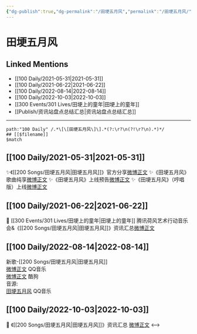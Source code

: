 ```yaml
---
{"dg-publish":true,"dg-permalink":"/田埂五月风","permalink":"/田埂五月风/","created":"2022-12-07T16:01:17.000+08:00","updated":"2023-04-10T15:51:24.000+08:00"}
---
```


# 田埂五月风

## Linked Mentions
- [[100 Daily/2021-05-31\|2021-05-31]]
- [[100 Daily/2021-06-22\|2021-06-22]]
- [[100 Daily/2022-08-14\|2022-08-14]]
- [[100 Daily/2022-10-03\|2022-10-03]]
- [[300 Events/301 Lives/田埂上的童年\|田埂上的童年]]
- [[Publish/资讯站盘点总结汇总\|资讯站盘点总结汇总]]


---

```expander
path:"100 Daily" /.*\[\[田埂五月风\]\].*(?:\r?\n(?!\r?\n).*)*/
## [[$filename]]
$match
```
## [[100 Daily/2021-05-31\|2021-05-31]]
✨《[[200 Songs/田埂五月风\|田埂五月风]]》官方分享[微博正文](https://m.weibo.cn/6466290670/4643060106925530)
✨《田埂五月风》歌曲纯享[微博正文](https://m.weibo.cn/6466290670/4643045155278259)
✨《田埂五月风》上线预告[微博正文](https://m.weibo.cn/6466290670/4643011197142404)
✨《田埂五月风》（哼唱版）上线[微博正文](https://m.weibo.cn/6466290670/4643041384333397)
## [[100 Daily/2021-06-22\|2021-06-22]]
💫 [[300 Events/301 Lives/田埂上的童年\|田埂上的童年]] 腾讯荷风艺术行动音乐会&《[[200 Songs/田埂五月风\|田埂五月风]]》资讯汇总[微博正文](https://m.weibo.cn/6466290670/4650866004722688)

## [[100 Daily/2022-08-14\|2022-08-14]]
新歌-[[200 Songs/田埂五月风\|田埂五月风]]  
[微博正文](https://m.weibo.cn/2169129705/4802487061842858) QQ音乐  
[微博正文](https://m.weibo.cn/1665103091/4802518397229832) 酷狗  
音源:  
[田埂五月风](https://weibo.cn/sinaurl?u=https%3A%2F%2Fi.y.qq.com%2Fv8%2Fplaysong.html%3Fsongid%3D371065712%26source%3Dyqq%23wechat_redirect) QQ音乐
## [[100 Daily/2022-10-03\|2022-10-03]]
🌟 《[[200 Songs/田埂五月风\|田埂五月风]]》资讯汇总 [微博正文](https://m.weibo.cn/6466290670/4820472941779297)
<-->